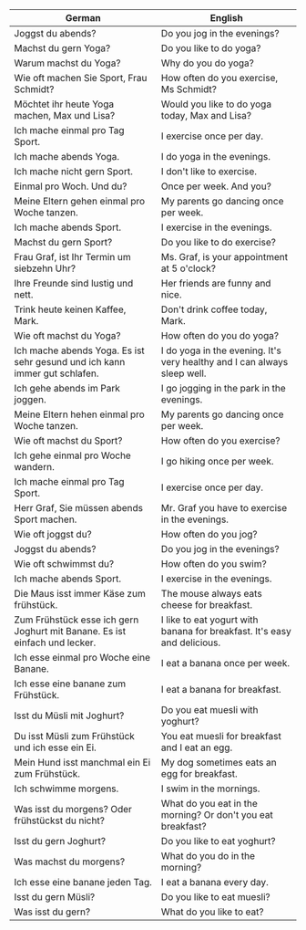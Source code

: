 | German | English |
|--------|---------|
| Joggst du abends? | Do you jog in the evenings? |
| Machst du gern Yoga? | Do you like to do yoga? |
| Warum machst du Yoga? | Why do you do yoga? |
| Wie oft machen Sie Sport, Frau Schmidt? | How often do you exercise, Ms Schmidt? |
| Möchtet ihr heute Yoga machen, Max und Lisa? | Would you like to do yoga today, Max and Lisa? |
| Ich mache einmal pro Tag Sport. | I exercise once per day. |
| Ich mache abends Yoga. | I do yoga in the evenings. |
| Ich mache nicht gern Sport. | I don't like to exercise. |
| Einmal pro Woch. Und du? | Once per week. And you? |
| Meine Eltern gehen einmal pro Woche tanzen. | My parents go dancing once per week. |
| Ich mache abends Sport. | I exercise in the evenings. |
| Machst du gern Sport? | Do you like to do exercise? |
| Frau Graf, ist Ihr Termin um siebzehn Uhr? | Ms. Graf, is your appointment at 5 o'clock? |
| Ihre Freunde sind lustig und nett. | Her friends are funny and nice. |
| Trink heute keinen Kaffee, Mark. | Don't drink coffee today, Mark. |
| Wie oft machst du Yoga? | How often do you do yoga? |
| Ich mache abends Yoga. Es ist sehr gesund und ich kann immer gut schlafen. | I do yoga in the evening. It's very healthy and I can always sleep well. |
| Ich gehe abends im Park joggen. | I go jogging in the park in the evenings. |
| Meine Eltern hehen einmal pro Woche tanzen. | My parents go dancing once per week. |
| Wie oft machst du Sport? | How often do you exercise? |
| Ich gehe einmal pro Woche wandern. | I go hiking once per week. |
| Ich mache einmal pro Tag Sport. | I exercise once per day. |
| Herr Graf, Sie müssen abends Sport machen. | Mr. Graf you have to exercise in the evenings. |
| Wie oft joggst du? | How often do you jog? |
| Joggst du abends? | Do you jog in the evenings? |
| Wie oft schwimmst du? | How often do you swim? |
| Ich mache abends Sport. | I exercise in the evenings. |
| Die Maus isst immer Käse zum frühstück. | The mouse always eats cheese for breakfast. |
| Zum Frühstück esse ich gern Joghurt mit Banane. Es ist einfach und lecker. | I like to eat yogurt with banana for breakfast. It's easy and delicious. |
| Ich esse einmal pro Woche eine Banane. | I eat a banana once per week. |
| Ich esse eine banane zum Frühstück. | I eat a banana for breakfast. |
| Isst du Müsli mit Joghurt? | Do you eat muesli with yoghurt? |
| Du isst Müsli zum Frühstück und ich esse ein Ei. | You eat muesli for breakfast and I eat an egg. |
| Mein Hund isst manchmal ein Ei zum Frühstück. | My dog sometimes eats an egg for breakfast. |
| Ich schwimme morgens. | I swim in the mornings. |
| Was isst du morgens? Oder frühstückst du nicht? | What do you eat in the morning? Or don't you eat breakfast? |
| Isst du gern Joghurt? | Do you like to eat yoghurt? |
| Was machst du morgens? | What do you do in the morning? |
| Ich esse eine banane jeden Tag. | I eat a banana every day. |
| Isst du gern Müsli? | Do you like to eat muesli? |
| Was isst du gern? | What do you like to eat? |
